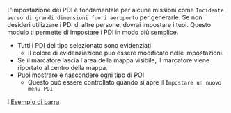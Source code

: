 L'impostazione dei PDI è fondamentale per alcune missioni come `Incidente aereo di grandi dimensioni fuori aeroporto` per generarle. Se non desideri utilizzare i PDI di altre persone, dovrai impostare i tuoi. Questo modulo ti permette di impostare i PDI in modo più semplice.

* Tutti i PDI del tipo selezionato sono evidenziati
  * Il colore di evidenziazione può essere modificato nelle impostazioni.
* Se il marcatore lascia l'area della mappa visibile, il marcatore viene riportato al centro della mappa.
* Puoi mostrare e nascondere ogni tipo di POI
  * Questo può essere controllato quando si apre il `Impostare un nuovo menu PDI`
 
 
 ! [Esempio di barra](POI.png)